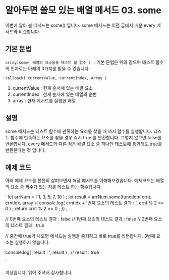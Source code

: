# 알아두면 쓸모 있는 배열 메서드 03. some

이번에 알아 볼 메서드는 some() 입니다.
some 메서드는 이전 글에서 배운 every 메서드와 비슷합니다.

## 기본 문법

`
array.some( 배열의 요소들을 테스트 할 함수 ) ;
`
기본 문법은 위와 같으며 테스트 함수의 인자로는 아래의 3가지를 받을 수 있습니다.

`
callback( currentValue, currentIndex, array )
`

1. currentValue : 현재 순서에 있는 배열 요소
2. currentIndex : 현재 순서에 있는 배열의 순번
3. array : 현재 메서드를 실행한 배열

## 설명

some 메서드는 테스트 함수에 만족하는 요소를 찾을 때 까지 함수를 실행합니다.
테스트 함수에 만족하는 요소를 찾을 경우 즉시 true 를 반환합니다. 그렇지 않으면 false를 반환합니다.
every 메서드와 다른 점은 배열 요소 중 하나만 테스트에 통과해도 true를 반환한다는 것 입니다.

## 예제 코드

아래 예제 코드를 천천히 살펴보면서 해당 메서드를 이해해보겠습니다.
예제코드는 배열의 요소 중 짝수가 있는 지를 테스트 하는 함수입니다.

`
let arrNum = [ 1, 3, 5, 7, 10 ] ;
let result = arrNum.some(function( crnt, crntIdx, array ){
	console.log( crntIdx + '번째 요소의 테스트 결과 : ', crnt % 2 == 0 ) ;
	return crnt % 2 == 0 ;
}) ;

// 0번째 요소의 테스트 결과 :  false
// 1번째 요소의 테스트 결과 :  false
// 2번째 요소의 테스트 결과 :  true

// 중간에 true가 나오면 메서드는 실행을 중지하고 바로 true를 리턴합니다. 3번째 요소는 실행하지 않습니다.

console.log( 'result : ', result ) ;
// result :  true

`

이상입니다. 읽어 주셔서 감사합니다.